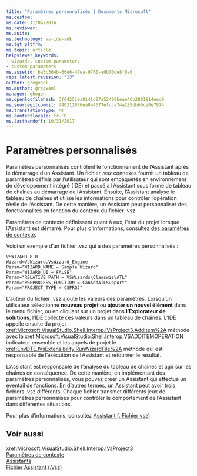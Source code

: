 ```yaml
---
title: "Paramètres personnalisés | Documents Microsoft"
ms.custom: 
ms.date: 11/04/2016
ms.reviewer: 
ms.suite: 
ms.technology: vs-ide-sdk
ms.tgt_pltfrm: 
ms.topic: article
helpviewer_keywords:
- wizards, custom parameters
- custom parameters
ms.assetid: ba5c364b-66e6-47ea-9760-a0b70de8f0a0
caps.latest.revision: "13"
author: gregvanl
ms.author: gregvanl
manager: ghogen
ms.openlocfilehash: 3f04251ea8141d07a52499beae46b2881814eec9
ms.sourcegitcommit: f40311056ea0b4677efcca74a285dbb0ce0e7974
ms.translationtype: MT
ms.contentlocale: fr-FR
ms.lasthandoff: 10/31/2017
---
```

# <a name="custom-parameters"></a>Paramètres personnalisés
Paramètres personnalisés contrôlent le fonctionnement de l’Assistant après le démarrage d’un Assistant. Un fichier .vsz connexes fournit un tableau de paramètres définis par l’utilisateur qui sont empaquetés en environnement de développement intégré (IDE) et passé à l’Assistant sous forme de tableau de chaînes au démarrage de l’Assistant. Ensuite, l’Assistant analyse le tableau de chaînes et utilise les informations pour contrôler l’opération réelle de l’Assistant. De cette manière, un Assistant peut personnaliser des fonctionnalités en fonction du contenu du fichier .vsz.  
  
 Paramètres de contexte définissent quant à eux, l’état du projet lorsque l’Assistant est démarré. Pour plus d’informations, consultez [des paramètres de contexte](../../extensibility/internals/context-parameters.md).  
  
 Voici un exemple d’un fichier .vsz qui a des paramètres personnalisés :  
  
```  
VSWIZARD 8.0  
Wizard=VsWizard.VsWizard_Engine  
Param="WIZARD_NAME = Sample Wizard"  
Param="WIZARD_UI = FALSE"  
Param="RELATIVE_PATH = VSWizards\Classwiz\ATL"  
Param="PREPROCESS_FUNCTION = CanAddATLSupport"  
Param="PROJECT_TYPE = CSPROJ"  
```  
  
 L’auteur du fichier .vsz ajoute les valeurs des paramètres. Lorsqu’un utilisateur sélectionne **nouveau projet** ou **ajouter un nouvel élément** dans le menu fichier, ou en cliquant sur un projet dans **l’Explorateur de solutions**, l’IDE collecte ces valeurs dans un tableau de chaînes. L’IDE appelle ensuite du projet <xref:Microsoft.VisualStudio.Shell.Interop.IVsProject3.AddItem%2A> méthode avec la <xref:Microsoft.VisualStudio.Shell.Interop.VSADDITEMOPERATION> indicateur ensemble et les appels de projet le <xref:EnvDTE.IVsExtensibility.RunWizardFile%2A> méthode qui est responsable de l’exécution de l’Assistant et retourner le résultat.  
  
 L’Assistant est responsable de l’analyse du tableau de chaînes et agir sur les chaînes en conséquence. De cette manière, en implémentant des paramètres personnalisés, vous pouvez créer un Assistant qui effectue un éventail de fonctions. En d’autres termes, un Assistant peut avoir trois fichiers .vsz différents. Chaque fichier transmet différents jeux de paramètres personnalisés pour contrôler le comportement de l’Assistant dans différentes situations.  
  
 Pour plus d’informations, consultez [Assistant (. Fichier vsz)](../../extensibility/internals/wizard-dot-vsz-file.md).  
  
## <a name="see-also"></a>Voir aussi  
 <xref:Microsoft.VisualStudio.Shell.Interop.IVsProject3>   
 [Paramètres de contexte](../../extensibility/internals/context-parameters.md)   
 [Assistants](../../extensibility/internals/wizards.md)   
 [Fichier Assistant (.Vsz)](../../extensibility/internals/wizard-dot-vsz-file.md)